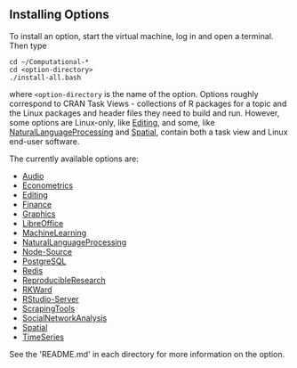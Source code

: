 ## Installing Options

To install an option, start the virtual machine, log in and open a terminal. Then type
```
cd ~/Computational-*
cd <option-directory>
./install-all.bash  
```
where ```<option-directory``` is the name of the option. Options roughly correspond to CRAN Task Views - collections of R packages for a topic and the Linux packages and header files they need to build and run. However, some options are Linux-only, like [Editing](https://github.com/znmeb/Computational-Journalism-Publishers-Workbench/blob/master/Editing/README.md), and some, like [NaturalLanguageProcessing](https://github.com/znmeb/Computational-Journalism-Publishers-Workbench/blob/master/NaturalLanguageProcessing/README.md) and [Spatial](https://github.com/znmeb/Computational-Journalism-Publishers-Workbench/blob/master/Spatial/README.md), contain both a task view and Linux end-user software.

The currently available options are:
* [Audio](https://github.com/znmeb/Computational-Journalism-Publishers-Workbench/blob/master/Audio.md)
* [Econometrics](https://github.com/znmeb/Computational-Journalism-Publishers-Workbench/blob/master/Econometrics.md)
* [Editing](https://github.com/znmeb/Computational-Journalism-Publishers-Workbench/blob/master/Editing.md)
* [Finance](https://github.com/znmeb/Computational-Journalism-Publishers-Workbench/blob/master/Finance.md)
* [Graphics](https://github.com/znmeb/Computational-Journalism-Publishers-Workbench/blob/master/Graphics.md)
* [LibreOffice](https://github.com/znmeb/Computational-Journalism-Publishers-Workbench/blob/master/LibreOffice.md)
* [MachineLearning](https://github.com/znmeb/Computational-Journalism-Publishers-Workbench/blob/master/MachineLearning.md)
* [NaturalLanguageProcessing](https://github.com/znmeb/Computational-Journalism-Publishers-Workbench/blob/master/NaturalLanguageProcessing.md)
* [Node-Source](https://github.com/znmeb/Computational-Journalism-Publishers-Workbench/blob/master/Node-Source.md)
* [PostgreSQL](https://github.com/znmeb/Computational-Journalism-Publishers-Workbench/blob/master/PostgreSQL.md)
* [Redis](https://github.com/znmeb/Computational-Journalism-Publishers-Workbench/blob/master/Redis.md)
* [ReproducibleResearch](https://github.com/znmeb/Computational-Journalism-Publishers-Workbench/blob/master/ReproducibleResearch.md)
* [RKWard](https://github.com/znmeb/Computational-Journalism-Publishers-Workbench/blob/master/RKWard.md)
* [RStudio-Server](https://github.com/znmeb/Computational-Journalism-Publishers-Workbench/blob/master/RStudio-Server.md)
* [ScrapingTools](https://github.com/znmeb/Computational-Journalism-Publishers-Workbench/blob/master/ScrapingTools.md)
* [SocialNetworkAnalysis](https://github.com/znmeb/Computational-Journalism-Publishers-Workbench/blob/master/SocialNetworkAnalysis.md)
* [Spatial](https://github.com/znmeb/Computational-Journalism-Publishers-Workbench/blob/master/Spatial.md)
* [TimeSeries](https://github.com/znmeb/Computational-Journalism-Publishers-Workbench/blob/master/TimeSeries.md)

See the 'README.md' in each directory for more information on the option.
